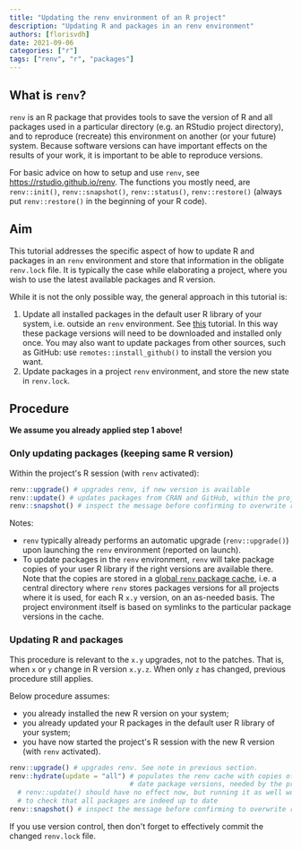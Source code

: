 ```yaml
---
title: "Updating the renv environment of an R project"
description: "Updating R and packages in an renv environment"
authors: [florisvdh]
date: 2021-09-06
categories: ["r"]
tags: ["renv", "r", "packages"]
---
```


## What is `renv`?

`renv` is an R package that provides tools to save the version of R and all packages used in a particular directory (e.g. an RStudio project directory), and to reproduce (recreate) this environment on another (or your future) system.
Because software versions can have important effects on the results of your work, it is important to be able to reproduce versions.

For basic advice on how to setup and use `renv`, see <https://rstudio.github.io/renv>.
The functions you mostly need, are `renv::init()`, `renv::snapshot()`, `renv::status()`, `renv::restore()` (always put `renv::restore()` in the beginning of your R code).

## Aim

This tutorial addresses the specific aspect of how to update R and packages in an `renv` environment and store that information in the obligate `renv.lock` file.
It is typically the case while elaborating a project, where you wish to use the latest available packages and R version.

While it is not the only possible way, the general approach in this tutorial is:

1. Update all installed packages in the default user R library of your system, i.e. outside an `renv` environment.
See [this](../../installation/user/user_install_r) tutorial.
In this way these package versions will need to be downloaded and installed only once.
You may also want to update packages from other sources, such as GitHub: use `remotes::install_github()` to install the version you want.
1. Update packages in a project `renv` environment, and store the new state in `renv.lock`.

## Procedure

**We assume you already applied step 1 above!**

### Only updating packages (keeping same R version)

Within the project's R session (with `renv` activated):

```r
renv::upgrade() # upgrades renv, if new version is available
renv::update() # updates packages from CRAN and GitHub, within the project
renv::snapshot() # inspect the message before confirming to overwrite renv.lock
```

Notes:

- `renv` typically already performs an automatic upgrade (`renv::upgrade()`) upon launching the `renv` environment (reported on launch).
- To update packages in the `renv` environment, `renv` will take package copies of your user R library if the right versions are available there.
Note that the copies are stored in a [global `renv` package cache](https://rstudio.github.io/renv/articles/renv.html#cache-1), i.e. a central directory where `renv` stores packages versions for all projects where it is used, for each R `x.y` version, on an as-needed basis.
The project environment itself is based on symlinks to the particular package versions in the cache.

### Updating R and packages

This procedure is relevant to the `x.y` upgrades, not to the patches.
That is, when `x` or `y` change in R version `x.y.z`.
When only `z` has changed, previous procedure still applies. 

Below procedure assumes:

- you already installed the new R version on your system;
- you already updated your R packages in the default user R library of your system;
- you have now started the project's R session with the new R version (with `renv` activated).

```r
renv::upgrade() # upgrades renv. See note in previous section.
renv::hydrate(update = "all") # populates the renv cache with copies of up to 
                              # date package versions, needed by the project
  # renv::update() should have no effect now, but running it as well won't harm 
  # to check that all packages are indeed up to date
renv::snapshot() # inspect the message before confirming to overwrite renv.lock
```

If you use version control, then don't forget to effectively commit the changed `renv.lock` file.

